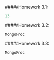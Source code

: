 #####Homework 3.1:

```javascript
13
```

#####Homework 3.2:

```javascript
MongoProc
```

#####Homework 3.3:

```javascript
MongoProc
```
